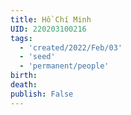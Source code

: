 ```yaml
---
title: Hồ Chí Minh
UID: 220203100216
tags:
  - 'created/2022/Feb/03'
  - 'seed'
  - 'permanent/people'
birth:
death:
publish: False
---
```

